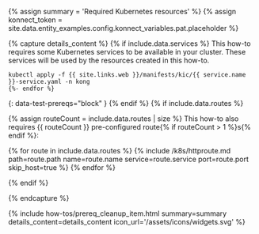 {% assign summary = 'Required Kubernetes resources' %}
{% assign konnect_token = site.data.entity_examples.config.konnect_variables.pat.placeholder %}

{% capture details_content %}
{% if include.data.services %}
This how-to requires some Kubernetes services to be available in your cluster. These services will be used by the resources created in this how-to.

```bash{% for service in include.data.services %}
kubectl apply -f {{ site.links.web }}/manifests/kic/{{ service.name }}-service.yaml -n kong
{%- endfor %}
```
{: data-test-prereqs="block" }
{% endif %}
{% if include.data.routes %}

{% assign routeCount = include.data.routes | size %}
This how-to also requires {{ routeCount }} pre-configured route{% if routeCount > 1 %}s{% endif %}:

{% for route in include.data.routes %}
{% include /k8s/httproute.md path=route.path name=route.name service=route.service port=route.port skip_host=true %}
{% endfor %}

{% endif %}

{% endcapture %}

{% include how-tos/prereq_cleanup_item.html summary=summary details_content=details_content icon_url='/assets/icons/widgets.svg' %}

